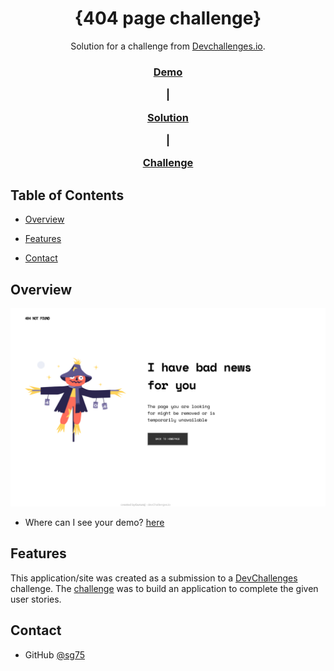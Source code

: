 


<!-- Please update value in the {} -->

  

<h1  align="center">{404 page challenge}</h1>

  

<div  align="center">

Solution for a challenge from <a  href="http://devchallenges.io"  target="_blank">Devchallenges.io</a>.

</div>

  

<div  align="center">

<h3>

<a  href="https://{404page-seven.vercel.app/}">

Demo

</a>

<span> | </span>

<a  href="https://{github.com/SG75/404page}">

Solution

</a>

<span> | </span>

<a  href="https://devchallenges.io/challenges/wBunSb7FPrIepJZAg0sY">

Challenge

</a>

</h3>

</div>

  

<!-- TABLE OF CONTENTS -->

  

## Table of Contents

  

- [Overview](#overview)

- [Features](#features)

- [Contact](#contact)

  

<!-- OVERVIEW -->

  

## Overview

  

![screenshot](screenshot.png)

  

  

- Where can I see your demo? <a  href="https://{https://404page-seven.vercel.app/}">here</a>



  

  

## Features

  

<!-- List the features of your application or follow the template. Don't share the figma file here :) -->

  

This application/site was created as a submission to a [DevChallenges](https://devchallenges.io/challenges) challenge. The [challenge](https://devchallenges.io/challenges/wBunSb7FPrIepJZAg0sY) was to build an application to complete the given user stories.

  
  

## Contact

  

- GitHub [@sg75](https://{github.com/SG75})
